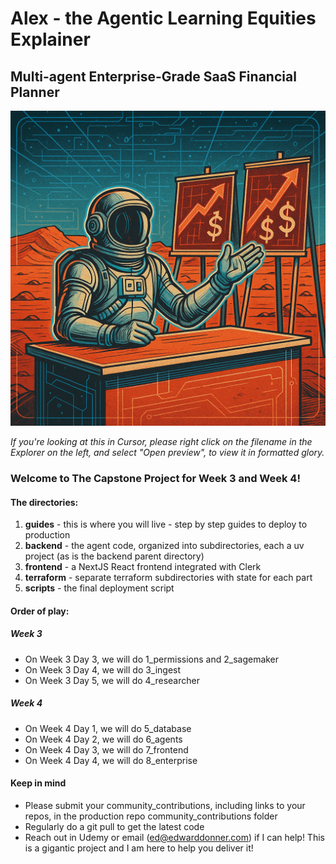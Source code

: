 # Alex - the Agentic Learning Equities Explainer

## Multi-agent Enterprise-Grade SaaS Financial Planner

![Course Image](assets/alex.png)

_If you're looking at this in Cursor, please right click on the filename in the Explorer on the left, and select "Open preview", to view it in formatted glory._

### Welcome to The Capstone Project for Week 3 and Week 4!

#### The directories:

1. **guides** - this is where you will live - step by step guides to deploy to production
2. **backend** - the agent code, organized into subdirectories, each a uv project (as is the backend parent directory)
3. **frontend** - a NextJS React frontend integrated with Clerk
4. **terraform** - separate terraform subdirectories with state for each part
5. **scripts** - the final deployment script

#### Order of play:

##### Week 3

- On Week 3 Day 3, we will do 1_permissions and 2_sagemaker
- On Week 3 Day 4, we will do 3_ingest
- On Week 3 Day 5, we will do 4_researcher

##### Week 4

- On Week 4 Day 1, we will do 5_database
- On Week 4 Day 2, we will do 6_agents
- On Week 4 Day 3, we will do 7_frontend
- On Week 4 Day 4, we will do 8_enterprise

#### Keep in mind

- Please submit your community_contributions, including links to your repos, in the production repo community_contributions folder
- Regularly do a git pull to get the latest code
- Reach out in Udemy or email (ed@edwarddonner.com) if I can help! This is a gigantic project and I am here to help you deliver it!